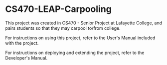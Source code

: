 # CS470-LEAP-Carpooling

This project was created in CS470 - Senior Project at Lafayette College,
and pairs students so that they may carpool to/from college.

For instructions on using this project, refer to the User's Manual included
with the project.

For instructions on deploying and extending the project, refer to the
Developer's Manual. 
